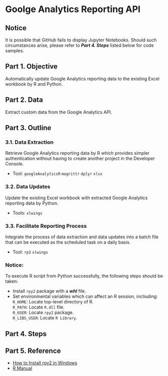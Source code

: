 # Goolge Analytics Reporting API
## Notice
It is possible that GitHub fails to display Jupyter Notebooks. Should such circumstances arise, please refer to ***Part 4. Steps*** listed below for code samples.

## Part 1. Objective
Automatically update Google Analytics reporting data to the existing Excel workbook by R and Python.

## Part 2. Data
Extract custom data from the Google Analytics API.

## Part 3. Outline
### 3.1. Data Extraction 
Retrieve Google Analytics reporting data by R which provides simpler authentication without having to create another project in the Developer Console. 
- Tool: ```googleAnalyticsR``` ```magrittr``` ```dplyr``` ```xlsx``` 

### 3.2. Data Updates
Update the existing Excel workbook with extracted Google Analytics reporting data by Python.
- Tools: ```xlwings```

### 3.3. Facilitate Reporting Process
Integrate the process of data extraction and data updates into a batch file that can be executed as the scheduled task on a daily basis.
- Tool: ```rp2``` ```xlwings```

### Notice: 
To execute R script from Python successfully, the following steps should be taken:  
- Install ```rpy2``` package with a ***whl*** file.  
- Set environmental variables which can affect an R session, incliuding:  
```R_HOME```: Locate top-level directory of R.  
```R_PATH```: Locate ```R.dll``` file.  
```R_USER```: Locate ```rpy2``` package.  
```R_LIBS_USER```: Locate ```R Library```.  

## Part 4. Steps

## Part 5. Reference
- [How to Install rpy2 in Windows](https://www.cnblogs.com/Xeonilian/p/windows_rpy2_install.html)  
- [R Manual](https://stat.ethz.ch/R-manual/)
